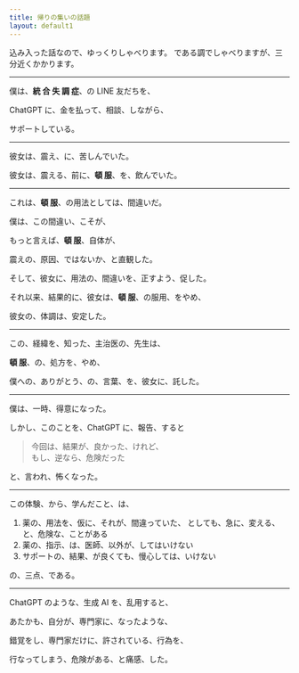 ```yaml
---
title: 帰りの集いの話題
layout: default1
---
```

込み入った話なので、ゆっくりしゃべります。
である調でしゃべりますが、三分近くかかります。

---
僕は、**統 合 失 調 症**、の LINE 友だちを、

ChatGPT に、金を払って、相談、しながら、

サポートしている。

---

彼女は、震え、に、苦しんでいた。

彼女は、震える、前に、**頓 服**、を、飲んでいた。

---

これは、**頓 服**、の用法としては、間違いだ。

僕は、この間違い、こそが、

もっと言えば、**頓 服**、自体が、

震えの、原因、ではないか、と直観した。

そして、彼女に、用法の、間違いを、正すよう、促した。

それ以来、結果的に、彼女は、**頓 服**、の服用、をやめ、

彼女の、体調は、安定した。

---

この、経緯を、知った、主治医の、先生は、

**頓 服**、の、処方を、やめ、

僕への、ありがとう、の、言葉、を、彼女に、託した。

---

僕は、一時、得意になった。

しかし、このことを、ChatGPT に、報告、すると

> 今回は、結果が、良かった、けれど、  
> もし、逆なら、危険だった

と、言われ、怖くなった。

---

この体験、から、学んだこと、は、

1. 薬の、用法を、仮に、それが、間違っていた、
   としても、急に、変える、と、危険な、ことがある
2. 薬の、指示、は、医師、以外が、してはいけない
3. サポートの、結果、が良くても、慢心しては、いけない

の、三点、である。

---

ChatGPT のような、生成 AI を、乱用すると、

あたかも、自分が、専門家に、なったような、

錯覚をし、専門家だけに、許されている、行為を、

行なってしまう、危険がある、と痛感、した。
